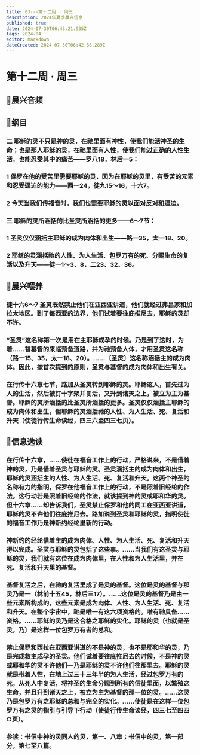 ```yaml
---
title: 03---第十二周 · 周三
description: 2024年夏季晨兴信息
published: true
date: 2024-07-30T06:43:21.935Z
tags: 2024-04
editor: markdown
dateCreated: 2024-07-30T06:42:38.289Z
---
```


# 第十二周 · 周三
## 🎵晨兴音频

## 📖纲目

### 二    耶稣的灵不只是神的灵，在祂里面有神性，使我们能活神圣的生命；也是那人耶稣的灵，在祂里面有人性，使我们能过正确的人性生活，也能忍受其中的痛苦——罗八18，林后一5：

### 1    保罗在他的受苦里需要耶稣的灵，因为在耶稣的灵里，有受苦的元素和忍受逼迫的能力——西一24，徒九15～16，十六7。

### 2    今天当我们传福音时，我们也需要耶稣的灵以面对反对和逼迫。

### 三    耶稣的灵所涵括的比圣灵所涵括的更多——6～7节：

### 1    圣灵仅仅涵括主耶稣的成为肉体和出生——路一35，太一18、20。

### 2    耶稣的灵涵括祂的人性、为人生活、包罗万有的死、分赐生命的复活以及升天——徒一1～3、8，二23、32、36。

## 📖晨兴喂养

### 徒十六6～7    圣灵既然禁止他们在亚西亚讲道，他们就经过弗吕家和加拉太地区。到了每西亚的边界，他们试着要往庇推尼去，耶稣的灵却不许。

### “圣灵”这名称第一次是用在主耶稣成孕的时候。乃是到了这时，为着……替基督的来临预备道路，并为祂预备人体，才用圣灵这名称（路一15、35，太一18、20）。……〔圣灵〕这名称涵括主的成为肉体。因此，按首次提到的原则，圣灵与基督的成为肉体和出生有关。

### 在行传十六章七节，路加从圣灵转到耶稣的灵。耶稣这人，首先过为人的生活，然后被钉十字架并复活，又升到诸天之上，被立为主为基督。耶稣的灵所涵括的比圣灵所涵括的更多。圣灵仅仅涵括主耶稣的成为肉体和出生，但耶稣的灵涵括祂的人性、为人生活、死、复活和升天（使徒行传生命读经，四三六至四三七页）。

## 📖信息选读

### 在行传十六章，……使徒在福音工作上的行动，严格说来，不是借着神的灵，乃是借着圣灵与耶稣的灵。圣灵涵括主的成为肉体和出生，耶稣的灵涵括主的人性、为人生活、死、复活和升天。这两个神圣的名称有力的指明，保罗在他福音工作上的行动，不是照着旧经纶的作法。这行动若是照着旧经纶的作法，就该提到神的灵或耶和华的灵。但十六章……却告诉我们，圣灵禁止保罗和他的同工在亚西亚讲道，耶稣的灵不许他们往庇推尼去。路加说到圣灵和耶稣的灵，指明使徒的福音工作乃是神新约经纶里新的行动。

### 神新约的经纶借着主的成为肉体、人性、为人生活、死、复活和升天得以完成。圣灵与耶稣的灵包括了这些事。……当我们有这圣灵与耶稣的灵，我们就有这位在成为肉体里，在人性和为人生活里，并在死、复活和升天里的基督。

### 基督复活之后，在祂的复活里成了是灵的基督。这位是灵的基督与那灵乃是一（林前十五45，林后三17）。……这位是灵的基督乃是由一些元素所构成的，这些元素是成为肉体、人性、为人生活、死、复活和升天。在整个宇宙中，祂是唯一有这六项资格的。唯有祂具备……资格。……耶稣的灵乃是这合格之耶稣的实化。耶稣的灵〔也就是圣灵，乃〕是这样一位包罗万有者的总和。

### 禁止保罗和西拉在亚西亚讲道的不是神的灵，也不是耶和华的灵，乃是完成救主成孕的圣灵。他们试着要往庇推尼去的时候，不是神的灵或耶和华的灵不许他们—乃是耶稣的灵不许他们往那里去。耶稣的灵就是带着人性，在地上过三十三年半的为人生活，经过包罗万有的死，从死人中复活，将神圣的生命分赐到所有的信徒里面，以繁殖这生命，并且升到诸天之上，被立为主为基督的那一位的灵。……这灵乃是包罗万有之耶稣的总和与完全的实化。……使徒是在这样一位包罗万有之灵的指引与引导下行动（使徒行传生命读经，四三七至四四○页）。

### 参读：书信中神的灵同人的灵，第一、八章；书信中的灵，第一部分，第七至八篇。



<!-- Google tag (gtag.js) -->
<script async src="https://www.googletagmanager.com/gtag/js?id=G-1P8709Z16T"></script>
<script>
  window.dataLayer = window.dataLayer || [];
  function gtag(){dataLayer.push(arguments);}
  gtag('js', new Date());

  gtag('config', 'G-1P8709Z16T');
</script>